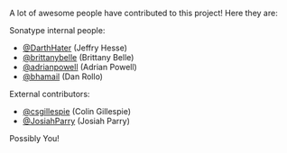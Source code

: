 A lot of awesome people have contributed to this project! Here they are:

Sonatype internal people:

* [@DarthHater](https://github.com/darthhater/) (Jeffry Hesse)
* [@brittanybelle](https://github.com/brittanybelle) (Brittany Belle)
* [@adrianpowell](https://github.com/adrianpowell) (Adrian Powell)
* [@bhamail](https://github.com/bhamail) (Dan Rollo)

External contributors:

* [@csgillespie](https://github.com/csgillespie) (Colin Gillespie)
* [@JosiahParry](https://github.com/JosiahParry) (Josiah Parry)

Possibly You!
